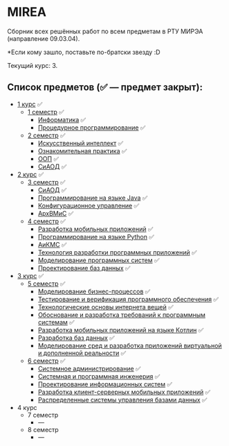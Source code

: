 # MIREA

Сборник всех решённых работ по всем предметам в РТУ МИРЭА (направление 09.03.04).

*Если кому зашло, поставьте по-братски звезду :D

Текущий курс: 3.

## Список предметов (✅ — предмет закрыт):
   - [1 курс](1%20курс) ✅
     - [1 семестр](1%20курс/1%20семестр) ✅
       - [Информатика](1%20курс/1%20семестр/Информатика) ✅
       - [Процедурное программирование](1%20курс/1%20семестр/Процедурное%20программирование) ✅
     - [2 семестр](1%20курс/2%20семестр) ✅
       - [Искусственный интеллект](1%20курс/2%20семестр/Искусственный%20интеллект) ✅
       - [Ознакомительная практика](1%20курс/2%20семестр/Ознакомительная%20практика) ✅
       - [ООП](1%20курс/2%20семестр/ООП) ✅
       - [СиАОД](1%20курс/2%20семестр/СиАОД) ✅
   - [2 курс](2%20курс) ✅
      - [3 семестр](2%20курс/3%20семестр) ✅
        - [СиАОД](2%20курс/3%20семестр/СиАОД) ✅
        - [Программирование на языке Java](2%20курс/3%20семестр/Программирование%20на%20языке%20Java) ✅
        - [Конфигурационное управление](2%20курс/3%20семестр/Конфигурационное%20управление) ✅
        - [АрхВМиС](2%20курс/3%20семестр/АрхВМиС) ✅
      - [4 семестр](2%20курс/4%20семестр) ✅
        - [Разработка мобильных приложений](2%20курс/4%20семестр/Разработка%20мобильных%20приложений) ✅
        - [Программирование на языке Python](2%20курс/4%20семестр/Программирование%20на%20языке%20Python) ✅
        - [АиКМС](2%20курс/4%20семестр/АиКМС) ✅
        - [Технология разработки программных приложений](2%20курс/4%20семестр/Технология%20разработки%20программных%20приложений) ✅
        - [Моделирование программных систем](2%20курс/4%20семестр/Моделирование%20программных%20систем) ✅
        - [Проектирование баз данных](2%20курс/4%20семестр/Проектирование%20баз%20данных) ✅
   - [3 курс](3%20курс) ✅
       - [5 семестр](3%20курс/5%20семестр) ✅
         - [Моделирование бизнес-процессов](3%20курс/5%20семестр/Моделирование%20бизнес-процессов) ✅
         - [Тестирование и верификация программного обеспечения](3%20курс/5%20семестр/Тестирование%20и%20верификация%20программного%20обеспечения) ✅
         - [Технологические основы интернета вещей](3%20курс/5%20семестр/Технологические%20основы%20интернета%20вещей) ✅
         - [Обоснование и разработка требований к программным системам](3%20курс/5%20семестр/Обоснование%20и%20разработка%20требований%20к%20программным%20системам) ✅
         - [Разработка мобильных приложений на языке Котлин](3%20курс/5%20семестр/Разработка%20мобильных%20приложений%20на%20языке%20Котлин) ✅
         - [Разработка баз данных](3%20курс/5%20семестр/Разработка%20баз%20данных) ✅
         - [Моделирование сред и разработка приложений виртуальной и дополненной реальности](3%20курс/5%20семестр/Моделирование%20сред%20и%20разработка%20приложений%20виртуальной%20и%20дополненной%20реальности) ✅
       - [6 семестр](3%20курс/6%20семестр) ✅
         - [Системное администрирование](3%20курс/6%20семестр/Системное%20администрирование) ✅
         - [Системная и программная инженерия](3%20курс/6%20семестр/Системная%20и%20программная%20инженерия) ✅
         - [Проектирование информационных систем](3%20курс/6%20семестр/Проектирование%20информационных%20систем) ✅
         - [Разработка клиент-серверных мобильных приложений](3%20курс/6%20семестр/Разработка%20клиент-серверных%20мобильных%20приложений) ✅
         - [Распределенные системы управления базами данных](3%20курс/6%20семестр/Распределенные%20системы%20управления%20базами%20данных) ✅
   - 4 курс
      - 7 семестр
        - —
      - 8 семестр
        - —
